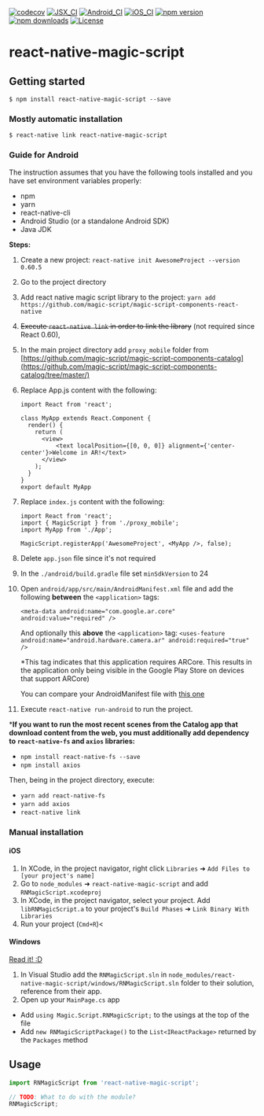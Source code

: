 [![codecov](https://codecov.io/gh/magic-script/magic-script-components-react-native/branch/master/graph/badge.svg)](https://codecov.io/gh/magic-script-components-react-native)
[![JSX_CI](https://github.com/magic-script/magic-script-components-react-native/workflows/Unit%20tests%20JavaScript/badge.svg)](https://github.com/magic-script/magic-script-components-react-native/actions)
[![Android_CI](https://github.com/magic-script/magic-script-components-react-native/workflows/Unit%20tests%20Android/badge.svg)](https://github.com/magic-script/magic-script-components-react-native/actions)
[![iOS_CI](https://github.com/magic-script/magic-script-components-react-native/workflows/Unit%20tests%20iOS/badge.svg)](https://github.com/magic-script/magic-script-components-react-native/actions)
[![npm version](https://badge.fury.io/js/magic-script-components-react-native.svg)](https://badge.fury.io/js/magic-script-components-react-native)
[![npm downloads](https://img.shields.io/npm/dt/magic-script-components-react-native.svg)](https://www.npmjs.com/package/magic-script-components-react-native)
[![License](https://img.shields.io/:license-Apache%202.0-blue.svg)](LICENSE)


# react-native-magic-script

## Getting started

`$ npm install react-native-magic-script --save`

### Mostly automatic installation

`$ react-native link react-native-magic-script`


### Guide for Android

The instruction assumes that you have the following tools installed and you have set environment variables properly:
- npm
- yarn
- react-native-cli
- Android Studio (or a standalone Android SDK)
- Java JDK

**Steps:**
1. Create a new project: 
`react-native init AwesomeProject --version 0.60.5`
2. Go to the project directory
3. Add react native magic script library to the project:
	 `yarn add https://github.com/magic-script/magic-script-components-react-native`
4. ~~Execute `react-native link` in order to link the library~~ (not required since React 0.60),
5. In the main project directory add `proxy_mobile` folder from [https://github.com/magic-script/magic-script-components-catalog](https://github.com/magic-script/magic-script-components-catalog/tree/master/)
6. Replace App.js content with the following:
	```
	import React from 'react';

	class MyApp extends React.Component {
	  render() {
	    return (
	      <view>
	          <text localPosition={[0, 0, 0]} alignment={'center-center'}>Welcome in AR!</text>
	      </view>
	    );
	  }
	}
	export default MyApp
	
	```

7. Replace `index.js` content with the following:
	```
	import React from 'react';
	import { MagicScript } from './proxy_mobile';
	import MyApp from './App';

	MagicScript.registerApp('AwesomeProject', <MyApp />, false);
	
	```

8. Delete `app.json` file since it's not required
9. In the `./android/build.gradle` file set `minSdkVersion` to 24
10. Open `android/app/src/main/AndroidManifest.xml` file and add the following **between** the `<application>` tags:

	`<meta-data
    android:name="com.google.ar.core"
    android:value="required" />`

	And optionally this **above** the `<application>` tag:
	`<uses-feature
        android:name="android.hardware.camera.ar"
        android:required="true" />`
        
	*This tag indicates that this application requires ARCore. This results in the application
only being visible in the Google Play Store on devices that support ARCore)

	You can compare your AndroidManifest file with [this one](https://github.com/magic-script/magic-script-components-catalog/blob/master/android/app/src/main/AndroidManifest.xml)

11. Execute `react-native run-android` to run the project.

***If you want to run the most recent scenes from the Catalog app that download content from the web, you must additionally add dependency to `react-native-fs` and `axios` libraries:**

- `npm install react-native-fs --save`
- `npm install axios`

Then, being in the project directory, execute:
- `yarn add react-native-fs`
- `yarn add axios`
- `react-native link`


### Manual installation

#### iOS

1. In XCode, in the project navigator, right click `Libraries` ➜ `Add Files to [your project's name]`
2. Go to `node_modules` ➜ `react-native-magic-script` and add `RNMagicScript.xcodeproj`
3. In XCode, in the project navigator, select your project. Add `libRNMagicScript.a` to your project's `Build Phases` ➜ `Link Binary With Libraries`
4. Run your project (`Cmd+R`)<


#### Windows
[Read it! :D](https://github.com/ReactWindows/react-native)

1. In Visual Studio add the `RNMagicScript.sln` in `node_modules/react-native-magic-script/windows/RNMagicScript.sln` folder to their solution, reference from their app.
2. Open up your `MainPage.cs` app
  - Add `using Magic.Script.RNMagicScript;` to the usings at the top of the file
  - Add `new RNMagicScriptPackage()` to the `List<IReactPackage>` returned by the `Packages` method


## Usage
```javascript
import RNMagicScript from 'react-native-magic-script';

// TODO: What to do with the module?
RNMagicScript;
```
  
